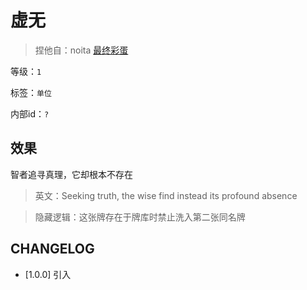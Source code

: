 # 虚无

> 捏他自：noita [最终彩蛋](https://www.bilibili.com/video/BV1DH4y1g7V5)

等级：`1`

标签：`单位`

内部id：`?`

## 效果

智者追寻真理，它却根本不存在

> 英文：Seeking truth, the wise find instead its profound absence

> 隐藏逻辑：这张牌存在于牌库时禁止洗入第二张同名牌

## CHANGELOG

- [1.0.0] 引入
